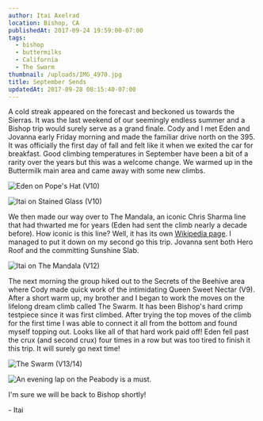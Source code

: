 ```yaml
---
author: Itai Axelrad
location: Bishop, CA
publishedAt: 2017-09-24 19:59:00-07:00
tags:
  - bishop
  - buttermilks
  - California
  - The Swarm
thumbnail: /uploads/IMG_4970.jpg
title: September Sends
updatedAt: 2017-09-28 08:15:40-07:00
---
```


A cold streak appeared on the forecast and beckoned us towards the Sierras. It was the last weekend of our seemingly endless summer and a Bishop trip would surely serve as a grand finale. Cody and I met Eden and Jovanna early Friday morning and made the familiar drive north on the 395. It was officially the first day of fall and felt like it when we exited the car for breakfast. Good climbing temperatures in September have been a bit of a rarity over the years but this was a welcome change. We warmed up in the Buttermilk main area and came away with some new climbs.

![Eden on Pope's Hat (V10)](/uploads/IMG_4970.jpg)

![Itai on Stained Glass (V10)](/uploads/IMG_4982.jpg)

We then made our way over to The Mandala, an iconic Chris Sharma line that had thwarted me for years (Eden had sent the climb nearly a decade before). How iconic is this line? Well, it has its own [Wikipedia page](https://en.wikipedia.org/wiki/The_Mandala). I managed to put it down on my second go this trip. Jovanna sent both Hero Roof and the committing Sunshine Slab.

![Itai on The Mandala (V12)](/uploads/FullSizeRender%2011.jpg)

The next morning the group hiked out to the Secrets of the Beehive area where Cody made quick work of the intimidating Queen Sweet Nectar (V9). After a short warm up, my brother and I began to work the moves on the lifelong dream climb called The Swarm. It has been Bishop's hard crimp testpiece since it was first climbed. After trying the top moves of the climb for the first time I was able to connect it all from the bottom and found myself topping out. Looks like all of that hard work paid off! Eden fell past the crux (and second crux) four times in a row but was too tired to finish it this trip. It will surely go next time!

![The Swarm (V13/14)](/uploads/IMG_5001.jpg)

![An evening lap on the Peabody is a must.](/uploads/IMG_4999.jpg)

I'm sure we will be back to Bishop shortly!

\- Itai
